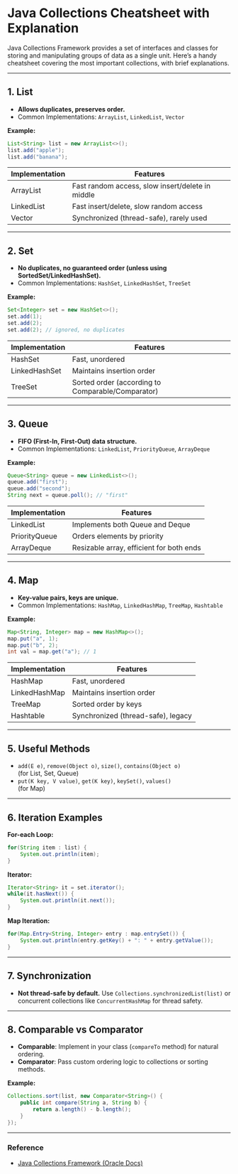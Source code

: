 # Java Collections Cheatsheet with Explanation

Java Collections Framework provides a set of interfaces and classes for storing and manipulating groups of data as a single unit. Here’s a handy cheatsheet covering the most important collections, with brief explanations.

---

## 1. List

- **Allows duplicates, preserves order.**
- Common Implementations: `ArrayList`, `LinkedList`, `Vector`

**Example:**
```java
List<String> list = new ArrayList<>();
list.add("apple");
list.add("banana");
```

| Implementation | Features |
|----------------|----------|
| ArrayList      | Fast random access, slow insert/delete in middle |
| LinkedList     | Fast insert/delete, slow random access          |
| Vector         | Synchronized (thread-safe), rarely used         |

---

## 2. Set

- **No duplicates, no guaranteed order (unless using SortedSet/LinkedHashSet).**
- Common Implementations: `HashSet`, `LinkedHashSet`, `TreeSet`

**Example:**
```java
Set<Integer> set = new HashSet<>();
set.add(1);
set.add(2);
set.add(2); // ignored, no duplicates
```

| Implementation   | Features                                   |
|------------------|--------------------------------------------|
| HashSet          | Fast, unordered                            |
| LinkedHashSet    | Maintains insertion order                  |
| TreeSet          | Sorted order (according to Comparable/Comparator) |

---

## 3. Queue

- **FIFO (First-In, First-Out) data structure.**
- Common Implementations: `LinkedList`, `PriorityQueue`, `ArrayDeque`

**Example:**
```java
Queue<String> queue = new LinkedList<>();
queue.add("first");
queue.add("second");
String next = queue.poll(); // "first"
```

| Implementation   | Features                                   |
|------------------|--------------------------------------------|
| LinkedList       | Implements both Queue and Deque            |
| PriorityQueue    | Orders elements by priority                |
| ArrayDeque       | Resizable array, efficient for both ends   |

---

## 4. Map

- **Key-value pairs, keys are unique.**
- Common Implementations: `HashMap`, `LinkedHashMap`, `TreeMap`, `Hashtable`

**Example:**
```java
Map<String, Integer> map = new HashMap<>();
map.put("a", 1);
map.put("b", 2);
int val = map.get("a"); // 1
```

| Implementation   | Features                                   |
|------------------|--------------------------------------------|
| HashMap          | Fast, unordered                            |
| LinkedHashMap    | Maintains insertion order                  |
| TreeMap          | Sorted order by keys                       |
| Hashtable        | Synchronized (thread-safe), legacy         |

---

## 5. Useful Methods

- `add(E e)`, `remove(Object o)`, `size()`, `contains(Object o)`  
  (for List, Set, Queue)
- `put(K key, V value)`, `get(K key)`, `keySet()`, `values()`  
  (for Map)

---

## 6. Iteration Examples

**For-each Loop:**
```java
for(String item : list) {
    System.out.println(item);
}
```

**Iterator:**
```java
Iterator<String> it = set.iterator();
while(it.hasNext()) {
    System.out.println(it.next());
}
```

**Map Iteration:**
```java
for(Map.Entry<String, Integer> entry : map.entrySet()) {
    System.out.println(entry.getKey() + ": " + entry.getValue());
}
```

---

## 7. Synchronization

- **Not thread-safe by default.** Use `Collections.synchronizedList(list)` or concurrent collections like `ConcurrentHashMap` for thread safety.

---

## 8. Comparable vs Comparator

- **Comparable**: Implement in your class (`compareTo` method) for natural ordering.
- **Comparator**: Pass custom ordering logic to collections or sorting methods.

**Example:**
```java
Collections.sort(list, new Comparator<String>() {
    public int compare(String a, String b) {
        return a.length() - b.length();
    }
});
```

---

### Reference

- [Java Collections Framework (Oracle Docs)](https://docs.oracle.com/javase/8/docs/technotes/guides/collections/overview.html)
